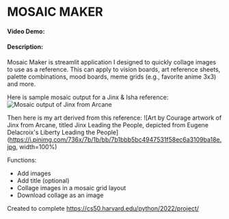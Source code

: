 # MOSAIC MAKER
#### Video Demo:
#### Description:
Mosaic Maker is streamlit application I designed to quickly collage images to use as a reference. This can apply to vision boards, art reference sheets, palette combinations, mood boards, meme grids (e.g., favorite anime 3x3) and more.

Here is sample mosaic output for a Jinx & Isha reference:
![Mosaic output of Jinx from Arcane](images/jinx.png)

Then here is my art derived from this reference:
![Art by Courage artwork of Jinx from Arcane, titled Jinx Leading the People, depicted from Eugene Delacroix's Liberty Leading the People](https://i.pinimg.com/736x/7b/1b/bb/7b1bbb5bc4947531f58ec6a3109ba18e.jpg, width=100%)

Functions:
- Add images
- Add title (optional)
- Collage images in a mosaic grid layout
- Download collage as an image

Created to complete https://cs50.harvard.edu/python/2022/project/